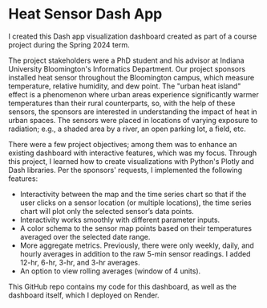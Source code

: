 # Heat Sensor Dash App

I created this Dash app visualization dashboard created as part of a course project during the Spring 2024 term.

The project stakeholders were a PhD student and his advisor at Indiana University Bloomington's Informatics Department. Our project sponsors installed heat sensor throughout the Bloomington campus, which measure temperature, relative humidity, and dew point. The "urban heat island" effect is a phenomenon where urban areas experience significantly warmer temperatures than their rural counterparts, so, with the help of these sensors, the sponsors are interested in understanding the impact of heat in urban spaces. The sensors were placed in locations of varying exposure to radiation; e.g., a shaded area by a river, an open parking lot, a field, etc.

There were a few project objectives; among them was to enhance an existing dashboard with interactive features, which was my focus. Through this project, I learned how to create visualizations with Python's Plotly and Dash libraries. Per the sponsors' requests, I implemented the following features:

- Interactivity between the map and the time series chart so that if the user clicks on a sensor location (or multiple locations), the time series chart will plot only the selected sensor’s data points.
- Interactivity works smoothly with different parameter inputs.
- A color schema to the sensor map points based on their temperatures averaged over the selected date range.
- More aggregate metrics. Previously, there were only weekly, daily, and hourly averages in addition to the raw 5-min sensor readings. I added 12-hr, 6-hr, 3-hr, and 3-hr averages.
- An option to view rolling averages (window of 4 units).

This GitHub repo contains my code for this dashboard, as well as the dashboard itself, which I deployed on Render.
